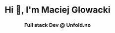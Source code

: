 <h1 align="center">Hi 👋, I'm Maciej Glowacki</h1>
<h3 align="center">Full stack Dev @ Unfold.no</h3>

